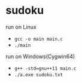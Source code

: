 # sudoku

run on Linux
- `gcc -o main main.c` 
- `./main`

run on Windows(Cygwin64)
- `g++ -std=gnu++11 main.c`
- `./a.exe sudoku.txt`

